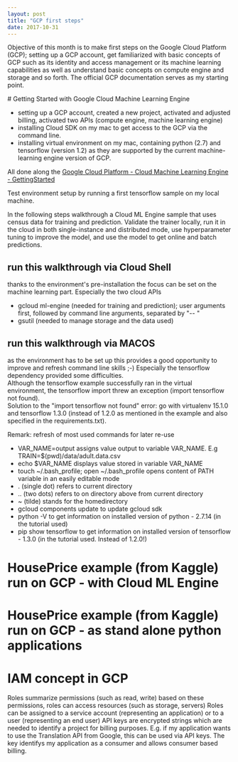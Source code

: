 ```yaml
---
layout: post
title: "GCP first steps"
date: 2017-10-31
---
```


Objective of this month is to make first steps on the Google Cloud Platform (GCP); setting up a GCP account, get familiarized with basic concepts of GCP such as its identity and access management or its machine learning capabilities as well as understand basic concepts on compute engine and storage and so forth. The official GCP documentation serves as my starting point.

# Getting Started with Google Cloud Machine Learning Engine
- setting up a GCP account, created a new project, activated and adjusted billing, activated two APIs (compute engine, machine learning engine)  
- installing Cloud SDK on my mac to get access to the GCP via the command line.
- installing virtual environment on my mac, containing python (2.7) and tensorflow (version 1.2) as they are supported by the current machine-learning engine version of GCP. 

All done along the [Google Cloud Platform - Cloud Machine Learning Engine - GettingStarted](https://cloud.google.com/ml-engine/docs/how-tos/getting-started-training-prediction)

Test environment setup by running a first tensorflow sample on my local machine.

In the following steps walkthrough a Cloud ML Engine sample that uses census data for training and prediction. Validate the trainer locally, run it in the cloud in both single-instance and distributed mode, use hyperparameter tuning to improve the model, and use the model to get online and batch predictions.

## run this walkthrough via Cloud Shell
thanks to the environment's pre-installation the focus can be set on the machine learning part. Especially the two cloud APIs 
- gcloud ml-engine (needed for training and prediction); user arguments first, followed by command line arguments, separated by "-- \"
- gsutil (needed to manage storage and the data used)

## run this walkthrough via MACOS
as the environment has to be set up this provides a good opportunity to improve and refresh command line skills ;-) Especially the tensorflow dependency provided some difficulties.  
Although the tensorflow example successfully ran in the virtual environment, the tensorflow import threw an exception (import tensorflow not found).  
Solution to the "import tensorflow not found" error: go with virtualenv 15.1.0 and tensorflow 1.3.0 (instead of 1.2.0 as mentioned in the example and also specified in the requirements.txt).  

Remark: refresh of most used commands for later re-use
- VAR_NAME=output assigns value output to variable VAR_NAME. E.g TRAIN=$(pwd)/data/adult.data.csv 
- echo $VAR_NAME displays value stored in variable VAR_NAME
- touch ~/.bash_profile; open ~/.bash_profile opens content of PATH variable in an easily editable mode
- . (single dot) refers to current directory 
- .. (two dots) refers to on directory above from current directory
- ~ (tilde) stands for the homedirectory
- gcloud components update to update gcloud sdk
- python -V to get information on installed version of python - 2.7.14 (in the tutorial used)
- pip show tensorflow to get information on installed version of tensorflow - 1.3.0 (in the tutorial used. Instead of 1.2.0!)


# HousePrice example (from Kaggle) run on GCP - with Cloud ML Engine


# HousePrice example (from Kaggle) run on GCP - as stand alone python applications



# IAM concept in GCP
Roles summarize permissions (such as read, write) based on these permissions, roles can access resources (such as storage, servers)
Roles can be assigned to a service account (representing an application) or to a user (representing an end user)
API keys are encrypted strings which are needed to identify a project for billing purposes. E.g. if my application wants to use the Translation API from Google, this can be used via API keys. The key identifys my application as a consumer and allows consumer based billing. 


